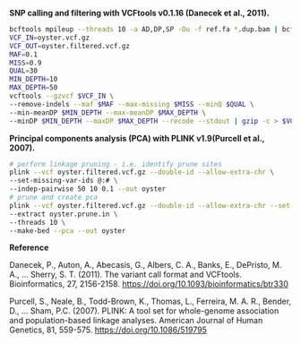 **SNP calling and filtering with VCFtools v0.1.16 (Danecek et al., 2011).**
```bash
bcftools mpileup --threads 10 -a AD,DP,SP -Ou -f ref.fa *.dup.bam | bcftools call --threads 10 -f GQ,GP -mO z -o oyster.vcf.gz
VCF_IN=oyster.vcf.gz
VCF_OUT=oyster.filtered.vcf.gz
MAF=0.1
MISS=0.9
QUAL=30
MIN_DEPTH=10
MAX_DEPTH=50
vcftools --gzvcf $VCF_IN \
--remove-indels --maf $MAF --max-missing $MISS --minQ $QUAL \
--min-meanDP $MIN_DEPTH --max-meanDP $MAX_DEPTH \
--minDP $MIN_DEPTH --maxDP $MAX_DEPTH --recode --stdout | gzip -c > $VCF_OUT
```

**Principal components analysis (PCA) with PLINK v1.9(Purcell et al., 2007).**
```bash
# perform linkage pruning - i.e. identify prune sites
plink --vcf oyster.filtered.vcf.gz --double-id --allow-extra-chr \
--set-missing-var-ids @:# \
--indep-pairwise 50 10 0.1 --out oyster
# prune and create pca
plink --vcf oyster.filtered.vcf.gz --double-id --allow-extra-chr --set-missing-var-ids @:# \
--extract oyster.prune.in \
--threads 10 \
--make-bed --pca --out oyster
```


**Reference**

Danecek, P., Auton, A., Abecasis, G., Albers, C. A., Banks, E., DePristo, M. A., ... Sherry, S. T. (2011). The variant call format and VCFtools. Bioinformatics, 27, 2156-2158. https://doi.org/10.1093/bioinformatics/btr330

Purcell, S., Neale, B., Todd-Brown, K., Thomas, L., Ferreira, M. A. R., Bender, D., ... Sham, P.C. (2007). PLINK: A tool set for whole-genome association and population-based linkage analyses. American Journal of Human Genetics, 81, 559-575. https://doi.org/10.1086/519795
